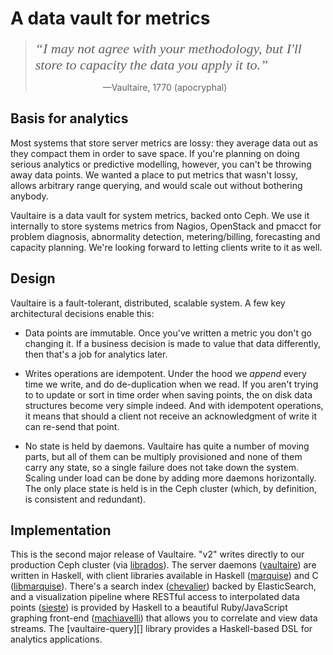 A data vault for metrics
========================

> <span style="font-family: 'Times New Roman',serif; font-style: italic;
> font-size: 22px;">&ldquo;I may not agree with your methodology, but I'll
> store to capacity the data you apply it to.&rdquo;</span>
>
>  <span style="padding-left:100px">&nbsp;</span> —Vaultaire, 1770 (apocryphal)

Basis for analytics
-------------------

Most systems that store server metrics are lossy: they average data
out as they compact them in order to save space. If you're planning on
doing serious analytics or predictive modelling, however, you can't be
throwing away data points. We wanted a place to put metrics that wasn't
lossy, allows arbitrary range querying, and would scale out without
bothering anybody.

Vaultaire is a data vault for system metrics, backed onto Ceph. We use it
internally to store systems metrics from Nagios, OpenStack and pmacct for
problem diagnosis, abnormality detection, metering/billing, forecasting
and capacity planning. We're looking forward to letting clients write to
it as well.

Design
------

Vaultaire is a fault-tolerant, distributed, scalable system. A few key
architectural decisions enable this:

 * Data points are immutable. Once you've written a metric you don't go
   changing it. If a business decision is made to value that data
   differently, then that's a job for analytics later.
 
 * Writes operations are idempotent. Under the hood we _append_ every
   time we write, and do de-duplication when we read. If you aren't
   trying to to update or sort in time order when saving points, the on
   disk data structures become very simple indeed. And with idempotent
   operations, it means that should a client not receive an
   acknowledgment of write it can re-send that point.
 
 * No state is held by daemons. Vaultaire has quite a number of moving
   parts, but all of them can be multiply provisioned and none of them
   carry any state, so a single failure does not take down the system.
   Scaling under load can be done by adding more daemons horizontally.
   The only place state is held is in the Ceph cluster (which, by
   definition, is consistent and redundant).

Implementation
--------------

This is the second major release of Vaultaire. "v2" writes directly to our
production Ceph cluster (via [librados][]). The server daemons ([vaultaire][])
are written in Haskell, with client libraries available in Haskell
([marquise][]) and C ([libmarquise][]). There's a search index ([chevalier][])
backed by ElasticSearch, and a visualization pipeline where RESTful access to
interpolated data points ([sieste][]) is provided by Haskell to a beautiful
Ruby/JavaScript graphing front-end ([machiavelli][]) that allows you to
correlate and view data streams. The [vaultaire-query][] library
provides a Haskell-based DSL for analytics applications.

[librados]: https://ceph.com/docs/master/architecture/
[vaultaire]: https://github.com/anchor/vaultaire
[marquise]: https://github.com/anchor/marquise
[libmarquise]: https://github.com/anchor/libmarquise
[chevalier]: https://github.com/anchor/chevalier
[sieste]: https://github.com/anchor/sieste
[machiavelli]: http://anchor.github.io/machiavelli/

